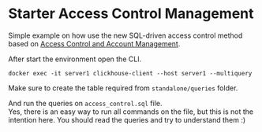 # Starter Access Control Management

Simple example on how use the new SQL-driven access control method based on [Access Control and Account Management](https://clickhouse.com/docs/en/operations/access-rights/).

After start the environment open the CLI.
```
docker exec -it server1 clickhouse-client --host server1 --multiquery
```

Make sure to create the table required from `standalone/queries` folder.

And run the queries on `access_control.sql` file.  
Yes, there is an easy way to run all commands on the file, but this is not the intention here. You should read the queries and try to understand them :)